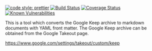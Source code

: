 [![code style: prettier](https://img.shields.io/badge/code_style-prettier-ff69b4.svg?style=flat-square)](https://github.com/prettier/prettier) [![Build Status](https://travis-ci.org/vHanda/google-keep-exporter.svg?branch=master)](https://travis-ci.org/vHanda/google-keep-exporter) [![Coverage Status](https://coveralls.io/repos/github/vHanda/google-keep-exporter/badge.svg?branch=master)](https://coveralls.io/github/vHanda/google-keep-exporter?branch=master) [![Known Vulnerabilities](https://snyk.io/test/github/vhanda/google-keep-exporter/badge.svg)](https://snyk.io/test/github/{username}/{repo})

This is a tool which converts the Google Keep archive to markdown documents with YAML front matter. The Google Keep archive can be obtained from the Google Takeout page.

https://www.google.com/settings/takeout/custom/keep
